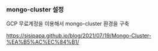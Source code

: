### mongo-cluster 설정  
GCP 무료계정을 이용해서 mongo-cluster 환경을 구축  

https://sisipapa.github.io/blog/2021/07/19/Mongo-Cluster-%EA%B5%AC%EC%84%B1/
